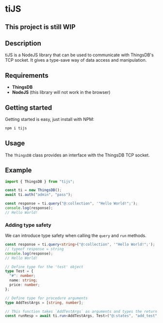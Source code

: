 # tiJS

## **This project is still WIP**

## Description

tiJS is a NodeJS library that can be used to communicate with ThingsDB's TCP socket. It gives a type-save way of data access and manipulation.

## Requirements

- **ThingsDB**
- **NodeJS** (this library will not work in the browser)

## Getting started

Getting started is easy, just install with NPM:

```bash
npm i tijs
```

## Usage

The `ThingsDB` class provides an interface with the ThingsDB TCP socket.

## Example

```ts
import { ThingsDB } from "tijs";

const ti = new ThingsDB();
await ti.auth("admin", "pass");

const response = ti.query("@:collection", '"Hello World!";');
console.log(response);
// Hello World!
```

### Adding type safety

We can introduce type safety when calling the `query` and `run` methods.

```ts
const response = ti.query<string>("@:collection", '"Hello World!";');
// typeof response = string
console.log(response);
// Hello World!
```

```ts
// Define type for the 'test' object
type Test = {
  "#": number;
  name: string;
  price: number;
};

// Define type for procedure arguments
type AddTestArgs = [string, number];

// This function takes `AddTestArgs` as arguments and types the return value with type `Test`
const runResp = await ti.run<AddTestArgs, Test>("@:states", "add_test", ["thisiscool", 2.99]);
```
